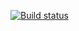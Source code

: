 [![Build status](https://ci.appveyor.com/api/projects/status/m3lg8tah507uedxq?svg=true)](https://ci.appveyor.com/project/Mendoza911/aqa-6)
